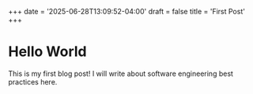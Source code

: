 +++
date = '2025-06-28T13:09:52-04:00'
draft = false
title = 'First Post'
+++

# Hello World

This is my first blog post! I will write about software engineering best practices here.